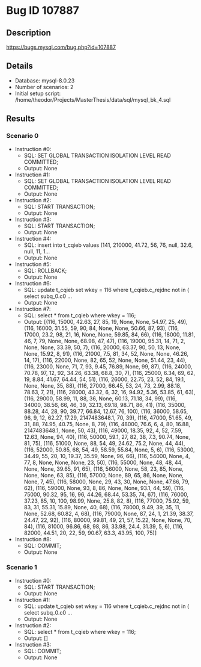 # Bug ID 107887

## Description
https://bugs.mysql.com/bug.php?id=107887

## Details
 * Database: mysql-8.0.23
 * Number of scenarios: 2
 * Initial setup script: /home/theodor/Projects/MasterThesis/data/sql/mysql_bk_4.sql

## Results
### Scenario 0
 * Instruction #0:
     - SQL:  SET GLOBAL TRANSACTION ISOLATION LEVEL READ COMMITTED;
     - Output: None
 * Instruction #1:
     - SQL:  SET GLOBAL TRANSACTION ISOLATION LEVEL READ COMMITTED;
     - Output: None
 * Instruction #2:
     - SQL:  START TRANSACTION;
     - Output: None
 * Instruction #3:
     - SQL:  START TRANSACTION;
     - Output: None
 * Instruction #4:
     - SQL:  insert into t_cqieb values (141, 210000, 41.72, 56, 76, null, 32.6, null, 11, 1...
     - Output: None
 * Instruction #5:
     - SQL:  ROLLBACK;
     - Output: None
 * Instruction #6:
     - SQL:  update t_cqieb set wkey = 116 where t_cqieb.c_rejdnc not in ( select subq_0.c0 ...
     - Output: None
 * Instruction #7:
     - SQL:  select * from t_cqieb where wkey = 116;
     - Output: [(116, 15000, 42.63, 27, 85, 19, None, None, 54.97, 25, 49), (116, 16000, 31.55, 59, 90, 84, None, None, 50.66, 87, 93), (116, 17000, 23.2, 98, 21, 16, None, None, 59.85, 84, 66), (116, 18000, 11.81, 46, 7, 79, None, None, 68.98, 47, 47), (116, 19000, 95.31, 14, 71, 2, None, None, 33.39, 50, 7), (116, 20000, 63.37, 90, 50, 13, None, None, 15.92, 8, 91), (116, 21000, 7.5, 81, 34, 52, None, None, 46.26, 14, 17), (116, 22000, None, 82, 65, 52, None, None, 51.44, 23, 44), (116, 23000, None, 71, 7, 93, 9.45, 76.89, None, 99, 87), (116, 24000, 70.78, 97, 12, 92, 34.26, 63.38, 68.8, 30, 7), (116, 25000, 6.34, 69, 62, 19, 8.84, 41.67, 64.44, 54, 51), (116, 26000, 22.75, 23, 52, 84, 19.1, None, None, 35, 88), (116, 27000, 66.45, 53, 24, 73, 2.99, 88.18, 78.63, 7, 21), (116, 28000, 43.32, 6, 32, 16, 94.92, 5.36, 53.85, 61, 63), (116, 29000, 58.99, 11, 88, 36, None, 60.13, 71.18, 34, 99), (116, 34000, 38.56, 66, 46, 39, 32.13, 69.18, 98.71, 86, 41), (116, 35000, 88.28, 44, 28, 90, 39.77, 66.84, 12.67, 76, 100), (116, 36000, 58.65, 96, 9, 12, 62.27, 17.29, 2147483648.1, 70, 39), (116, 47000, 51.65, 49, 31, 88, 74.95, 40.75, None, 8, 79), (116, 48000, 76.6, 6, 4, 80, 16.88, 2147483648.1, None, 50, 43), (116, 49000, 18.35, 92, 4, 52, 7.59, 12.63, None, 94, 40), (116, 50000, 59.1, 27, 82, 38, 7.3, 90.74, None, 81, 75), (116, 51000, None, 88, 54, 49, 24.62, 75.2, None, 44, 44), (116, 52000, 50.85, 68, 54, 49, 58.59, 55.84, None, 5, 6), (116, 53000, 34.49, 55, 20, 10, 19.37, 35.59, None, 96, 66), (116, 54000, None, 4, 77, 8, None, None, None, 23, 50), (116, 55000, None, 48, 48, 44, None, None, 39.65, 91, 65), (116, 56000, None, 58, 23, 85, None, None, None, 63, 85), (116, 57000, None, 89, 65, 86, None, None, None, 7, 45), (116, 58000, None, 29, 43, 30, None, None, 47.66, 79, 62), (116, 59000, None, 93, 8, 86, None, None, 93.1, 44, 59), (116, 75000, 90.32, 95, 16, 96, 44.26, 68.44, 53.35, 74, 67), (116, 76000, 37.23, 85, 10, 100, 98.99, None, 25.8, 82, 8), (116, 77000, 75.92, 59, 83, 31, 55.31, 15.89, None, 40, 68), (116, 78000, 9.49, 39, 35, 11, None, 52.68, 60.82, 4, 68), (116, 79000, None, 87, 24, 1, 21.39, 38.37, 24.47, 22, 92), (116, 80000, 99.81, 49, 21, 57, 15.22, None, None, 70, 84), (116, 81000, 96.86, 68, 98, 86, 33.98, 24.4, 31.39, 5, 6), (116, 82000, 44.51, 20, 22, 59, 90.67, 63.3, 43.95, 100, 75)]
 * Instruction #8:
     - SQL:  COMMIT;
     - Output: None

### Scenario 1
 * Instruction #0:
     - SQL:  START TRANSACTION;
     - Output: None
 * Instruction #1:
     - SQL:  update t_cqieb set wkey = 116 where t_cqieb.c_rejdnc not in ( select subq_0.c0 ...
     - Output: None
 * Instruction #2:
     - SQL:  select * from t_cqieb where wkey = 116;
     - Output: []
 * Instruction #3:
     - SQL:  COMMIT;
     - Output: None
